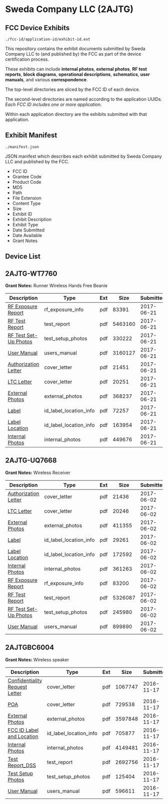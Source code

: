 # Sweda Company LLC (2AJTG)
## FCC Device Exhibits

```
./fcc-id/application-id/exhibit-id.ext
```

This repository contains the exhibit documents submitted by Sweda Company LLC to (and published by) the FCC as part of the device certification process.

These exhibits can include **internal photos**, **external photos**, **RF test reports**, **block diagrams**, **operational descriptions**, **schematics**, **user manuals**, and various **correspondence**.

The top-level directories are sliced by the FCC ID of each device.

The second-level directories are named according to the application UUIDs. *Each FCC ID includes one or more application.*

Within each application directory are the exhibits submitted with that application. 

## Exhibit Manifest

```
./manifest.json
```

JSON manifest which describes each exhibit submitted by Sweda Company LLC and published by the FCC.

- FCC ID
- Grantee Code
- Product Code
- MD5
- Path
- File Extension
- Content Type
- Size
- Exhibit ID
- Exhibit Description
- Exhibit Type
- Date Submitted
- Date Available
- Grant Notes

## Device List
## 2AJTG-WT7760
**Grant Notes:** Runner Wireless Hands Free Beanie

| Description | Type | Ext | Size | Submitted | Available |
| ----------- | ---- | --- | ---- | --------- | --------- |
| [RF Exposure Report](2AJTG-WT7760/db6601ff3efa4248bf86e1a12f43035e/3432788.pdf) | rf_exposure_info | pdf | 83391 | 2017-06-21 | 2017-06-21 |
| [RF Test Report](2AJTG-WT7760/db6601ff3efa4248bf86e1a12f43035e/3432790.pdf) | test_report | pdf | 5463160 | 2017-06-21 | 2017-06-21 |
| [RF Test Set-Up Photos](2AJTG-WT7760/db6601ff3efa4248bf86e1a12f43035e/3432791.pdf) | test_setup_photos | pdf | 330222 | 2017-06-21 | 2017-06-21 |
| [User Manual](2AJTG-WT7760/db6601ff3efa4248bf86e1a12f43035e/3432792.pdf) | users_manual | pdf | 3160127 | 2017-06-21 | 2017-06-21 |
| [Authorization Letter](2AJTG-WT7760/db6601ff3efa4248bf86e1a12f43035e/3432781.pdf) | cover_letter | pdf | 21451 | 2017-06-21 | 2017-06-21 |
| [LTC Letter](2AJTG-WT7760/db6601ff3efa4248bf86e1a12f43035e/3432782.pdf) | cover_letter | pdf | 20251 | 2017-06-21 | 2017-06-21 |
| [External Photos](2AJTG-WT7760/db6601ff3efa4248bf86e1a12f43035e/3432783.pdf) | external_photos | pdf | 368237 | 2017-06-21 | 2017-06-21 |
| [Label](2AJTG-WT7760/db6601ff3efa4248bf86e1a12f43035e/3432784.pdf) | id_label_location_info | pdf | 72257 | 2017-06-21 | 2017-06-21 |
| [Label Location](2AJTG-WT7760/db6601ff3efa4248bf86e1a12f43035e/3432785.pdf) | id_label_location_info | pdf | 163954 | 2017-06-21 | 2017-06-21 |
| [Internal Photos](2AJTG-WT7760/db6601ff3efa4248bf86e1a12f43035e/3432786.pdf) | internal_photos | pdf | 449676 | 2017-06-21 | 2017-06-21 |
## 2AJTG-UQ7668
**Grant Notes:** Wireless Receiver

| Description | Type | Ext | Size | Submitted | Available |
| ----------- | ---- | --- | ---- | --------- | --------- |
| [Authorization Letter](2AJTG-UQ7668/f63ee0c0dd171bbdfeb15d24ebd3a733/3411486.pdf) | cover_letter | pdf | 21436 | 2017-06-02 | 2017-06-02 |
| [LTC Letter](2AJTG-UQ7668/f63ee0c0dd171bbdfeb15d24ebd3a733/3411488.pdf) | cover_letter | pdf | 20246 | 2017-06-02 | 2017-06-02 |
| [External Photos](2AJTG-UQ7668/f63ee0c0dd171bbdfeb15d24ebd3a733/3411489.pdf) | external_photos | pdf | 411355 | 2017-06-02 | 2017-06-02 |
| [Label](2AJTG-UQ7668/f63ee0c0dd171bbdfeb15d24ebd3a733/3411490.pdf) | id_label_location_info | pdf | 29261 | 2017-06-02 | 2017-06-02 |
| [Label Location](2AJTG-UQ7668/f63ee0c0dd171bbdfeb15d24ebd3a733/3411491.pdf) | id_label_location_info | pdf | 172592 | 2017-06-02 | 2017-06-02 |
| [Internal Photos](2AJTG-UQ7668/f63ee0c0dd171bbdfeb15d24ebd3a733/3411492.pdf) | internal_photos | pdf | 361263 | 2017-06-02 | 2017-06-02 |
| [RF Exposure Report](2AJTG-UQ7668/f63ee0c0dd171bbdfeb15d24ebd3a733/3411494.pdf) | rf_exposure_info | pdf | 83200 | 2017-06-02 | 2017-06-02 |
| [RF Test Report](2AJTG-UQ7668/f63ee0c0dd171bbdfeb15d24ebd3a733/3411496.pdf) | test_report | pdf | 5326087 | 2017-06-02 | 2017-06-02 |
| [RF Test Set-Up Photos](2AJTG-UQ7668/f63ee0c0dd171bbdfeb15d24ebd3a733/3411498.pdf) | test_setup_photos | pdf | 245980 | 2017-06-02 | 2017-06-02 |
| [User Manual](2AJTG-UQ7668/f63ee0c0dd171bbdfeb15d24ebd3a733/3411499.pdf) | users_manual | pdf | 899890 | 2017-06-02 | 2017-06-02 |
## 2AJTGBC6004
**Grant Notes:** Wireless speaker

| Description | Type | Ext | Size | Submitted | Available |
| ----------- | ---- | --- | ---- | --------- | --------- |
| [Confidentiality Request Letter](2AJTGBC6004/0f9ca2fe63591c47b236569ef9de46a4/3198579.pdf) | cover_letter | pdf | 1067747 | 2016-11-17 | 2016-11-17 |
| [POA](2AJTGBC6004/0f9ca2fe63591c47b236569ef9de46a4/3198580.pdf) | cover_letter | pdf | 729538 | 2016-11-17 | 2016-11-17 |
| [External Photos](2AJTGBC6004/0f9ca2fe63591c47b236569ef9de46a4/3198581.pdf) | external_photos | pdf | 3597848 | 2016-11-17 | 2016-11-17 |
| [FCC ID Label and Location](2AJTGBC6004/0f9ca2fe63591c47b236569ef9de46a4/3198583.pdf) | id_label_location_info | pdf | 705877 | 2016-11-17 | 2016-11-17 |
| [Internal Photos](2AJTGBC6004/0f9ca2fe63591c47b236569ef9de46a4/3198582.pdf) | internal_photos | pdf | 4149481 | 2016-11-17 | 2016-11-17 |
| [Test Report_DSS](2AJTGBC6004/0f9ca2fe63591c47b236569ef9de46a4/3198585.pdf) | test_report | pdf | 2692756 | 2016-11-17 | 2016-11-17 |
| [Test Setup Photos](2AJTGBC6004/0f9ca2fe63591c47b236569ef9de46a4/3198584.pdf) | test_setup_photos | pdf | 125404 | 2016-11-17 | 2016-11-17 |
| [User Manual](2AJTGBC6004/0f9ca2fe63591c47b236569ef9de46a4/3198586.pdf) | users_manual | pdf | 596611 | 2016-11-17 | 2016-11-17 |
